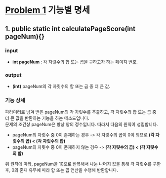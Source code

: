 # [Problem 1](https://www.notion.so/1-cd030631fd6d4524800db6a5d117062c) 기능별 명세

## 1. public static int calculatePageScore(int pageNum){}
### input
- **int pageNum** : 각 자릿수의 합 또는 곱을 구하고자 하는 페이지 번호.

### output
- **(int)** pageNum의 각 자릿수의 합 또는 곱 중 더 큰 값.

### 기능 상세
파라미터로 넘겨 받은 pageNum의 각 자릿수를 추출하고, 각 자릿수의 합 또는 곱 중 더 큰 값을 반환하는 기능을 하는 메소드입니다.<br/>
문제의 조건상 pageNum은 항상 양의 정수입니다. 따라서 다음의 원칙이 성립합니다.<br/>
- pageNum의 자릿수 중 0이 존재하는 경우 -> 각 자릿수의 곱이 0이 되므로 **(각 자릿수의 곱) < (각 자릿수의 합)**
- pageNum의 자릿수 중 0이 존재하지 않는 경우 -> **(각 자릿수의 곱) < (각 자릿수의 합)**

위 원칙에 따라, pageNum을 10으로 반복해서 나눈 나머지 값을 통해 각 자릿수를 구한 후, 0의 존재 유무에 따라 합 또는 곱 연산을 수행해 반환합니다.
